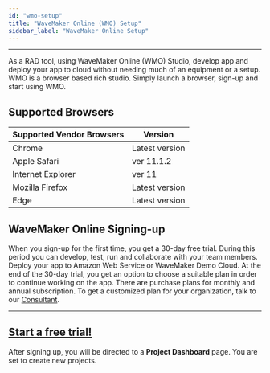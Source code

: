 ```yaml
---
id: "wmo-setup"
title: "WaveMaker Online (WMO) Setup"
sidebar_label: "WaveMaker Online Setup"
---
```

---
As a RAD tool, using WaveMaker Online (WMO) Studio, develop app and deploy your app to cloud without needing much of an equipment or a setup. WMO is a browser based rich studio. Simply launch a browser, sign-up and start using WMO.  

## Supported Browsers

| Supported Vendor Browsers | Version |
| --- | --- |
| Chrome|  Latest version |
| Apple Safari |  ver 11.1.2|
| Internet Explorer |  ver 11 |
| Mozilla Firefox |  Latest version |
| Edge |  Latest version |

## WaveMaker Online Signing-up

 When you sign-up for the first time, you get a 30-day free trial. During this period you can develop, test, run and collaborate with your team members. Deploy your app to Amazon Web Service or WaveMaker Demo Cloud. At the end of the 30-day trial, you get an option to choose a suitable plan in order to continue working on the app. There are purchase plans for monthly and annual subscription. To get a customized plan for your organization, talk to our [Consultant](https://www.wavemaker.com/talk-to-expert/).

---
## [Start a free trial!](https://www.wavemaker.com/get-started/)
After signing up, you will be directed to a **Project Dashboard** page. You are set to create new projects. 

